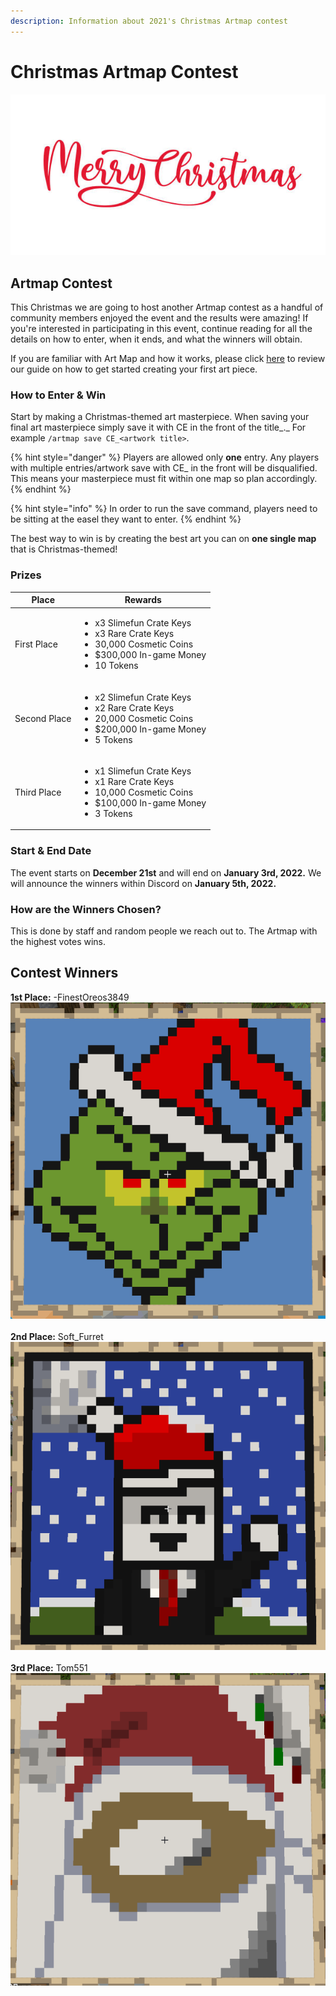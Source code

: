 ```yaml
---
description: Information about 2021's Christmas Artmap contest
---
```


# Christmas Artmap Contest

![](../../../.gitbook/assets/istockphoto-1180139808-612x612.jpg)

## Artmap Contest

This Christmas we are going to host another Artmap contest as a handful of community members enjoyed the event and the results were amazing! If you're interested in participating in this event, continue reading for all the details on how to enter, when it ends, and what the winners will obtain.

If you are familiar with Art Map and how it works, please click [here](../../../servers/towny/art-map.md) to review our guide on how to get started creating your first art piece.&#x20;

### How to Enter **& Win**

Start by making a Christmas-themed art masterpiece. When saving your final art masterpiece simply save it with CE in the front of the title_._ For example `/artmap save CE_<artwork title>`.

{% hint style="danger" %}
Players are allowed only **one** entry. Any players with multiple entries/artwork save with CE\_ in the front will be disqualified. This means your masterpiece must fit within one map so plan accordingly.
{% endhint %}

{% hint style="info" %}
In order to run the save command, players need to be sitting at the easel they want to enter.&#x20;
{% endhint %}

The best way to win is by creating the best art you can on **one single map** that is Christmas-themed!

### Prizes

| Place        | Rewards                                                                                                                                            |
| ------------ | -------------------------------------------------------------------------------------------------------------------------------------------------- |
| First Place  | <ul><li>x3 Slimefun Crate Keys</li><li>x3 Rare Crate Keys</li><li>30,000 Cosmetic Coins</li><li>$300,000 In-game Money</li><li>10 Tokens</li></ul> |
| Second Place | <ul><li>x2 Slimefun Crate Keys</li><li>x2 Rare Crate Keys</li><li>20,000 Cosmetic Coins</li><li>$200,000 In-game Money</li><li>5 Tokens</li></ul>  |
| Third Place  | <ul><li>x1 Slimefun Crate Keys</li><li>x1 Rare Crate Keys</li><li>10,000 Cosmetic Coins</li><li>$100,000 In-game Money</li><li>3 Tokens</li></ul>  |

### Start & End Date

The event starts on **December 21st** and will end on **January 3rd, 2022.** We will announce the winners within Discord on **January 5th, 2022.**

### How are the Winners Chosen?

This is done by staff and random people we reach out to. The Artmap with the highest votes wins.

## Contest Winners

**1st Place:** -FinestOreos3849\
![](<../../../.gitbook/assets/image (292).png>)\
\
**2nd Place:** Soft\_Furret\
![](<../../../.gitbook/assets/image (288).png>)\
\
**3rd Place:** Tom551\
![](<../../../.gitbook/assets/image (284).png>)

